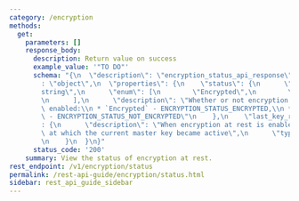 ```yaml
---
category: /encryption
methods:
  get:
    parameters: []
    response_body:
      description: Return value on success
      example_value: '"TO DO"'
      schema: "{\n  \"description\": \"encryption_status_api_response\",\n  \"type\"\
        : \"object\",\n  \"properties\": {\n    \"status\": {\n      \"type\": \"\
        string\",\n      \"enum\": [\n        \"Encrypted\",\n        \"Not Encrypted\"\
        \n      ],\n      \"description\": \"Whether or not encryption at rest is\
        \ enabled:\\n * `Encrypted` - ENCRYPTION_STATUS_ENCRYPTED,\\n * `Not Encrypted`\
        \ - ENCRYPTION_STATUS_NOT_ENCRYPTED\"\n    },\n    \"last_key_rotation_time\"\
        : {\n      \"description\": \"When encryption at rest is enabled, the time\
        \ at which the current master key became active\",\n      \"type\": \"string\"\
        \n    }\n  }\n}"
      status_code: '200'
    summary: View the status of encryption at rest.
rest_endpoint: /v1/encryption/status
permalink: /rest-api-guide/encryption/status.html
sidebar: rest_api_guide_sidebar
---
```


